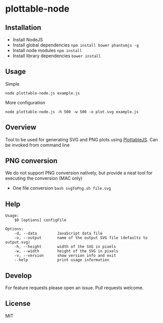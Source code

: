 # plottable-node

## Installation
- Install NodeJS
- Install global dependencies `npm install bower phantomjs -g`
- Install node modules `npm install`
- Install library dependencies `bower install`

## Usage
Simple
```
node plottable-node.js example.js
```
More configuration
```
node plottable-node.js -h 500 -w 500 -o plot.svg example.js
```

## Overview 
Tool to be used for generating SVG and PNG plots using [PlottableJS](https://github.com/palantir/plottable). Can be invoked from command line 

## PNG conversion
We do not support PNG conversion natively, but provide a neat tool for executing the conversion (MAC only)
- One file conversion `bash svgToPng.sh file.svg`

## Help
```help
Usage:
    $0 [options] configFile

Options:
    -d, --data         JavaScript data file
    -o, --output       name of the output SVG file (defaults to output.svg)
    -h, --height       width of the SVG in pixels
    -w, --width        height of the SVG in pixels
    -v, --version      show version info and exit
    --help             print usage information
```

## Develop
For feature requests please open an issue. Pull requests welcome.

## License
MIT
